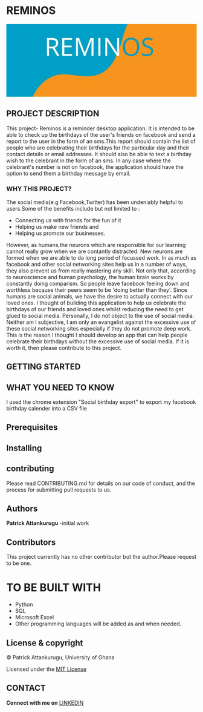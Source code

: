 # REMINOS


![alt text](REMINOS.jpg)

## PROJECT DESCRIPTION

This project- Reminos is a reminder desktop application. It is intended to be able to check up the birthdays of the user's friends  on facebook and send a report to the user in the form of an sms.This report should contain the list of people who are celebrating their birthdays for the particular day and their contact details or email addresses. It should also be able to text a birthday wish to the celebrant in the form of an sms. In any case where the celebrant's number is not on facebook, the application should have the option to send them a birthday message by email.
### WHY THIS PROJECT?
The social media(e.g Facebook,Twitter) has been undeniably helpful to users.Some of the benefits include but not limited to :
* Connecting us with friends for the fun of it
* Helping us make new friends and 
* Helping us promote our businesses.

However, as humans,the neurons which are responsible for our learning cannot really grow when we are contantly distracted. New neurons are formed when we are able to do long period of focussed work. In as much as facebook and other social networking sites help us in a number of ways, they also prevent us from really mastering any skill. Not only that, according to neuroscience and human psychology, the human brain works by constantly doing comparism. So people leave facebook feeling down and worthless because their peers seem to be 'doing better than they'. Since humans are social animals, we have the desire to actually connect with our loved ones. I thought of building this application to help us celebrate the birthdays of our friends and loved ones whilst reducing the need to get glued to social media. Personally, I do not object to the use of social media. Neither am I subjective, I am only an evangelist against the excessive use of these social networking sites especially if they do not promote deep work. This is the reason I thought I should develop an app that can help people celebrate their birthdays without the excessive use of social media. If it is worth it, then please contribute to this project.

## GETTING STARTED

## WHAT YOU NEED TO KNOW
I used the chrome extension "Social birthday export" to export my facebook birthday calender into a CSV file







## Prerequisites





## Installing

## contributing
Please read CONTRIBUTING.md for details on our code of conduct, and the process for submitting pull requests to us.

## Authors
 **Patrick Attankurugu** -initial work

## Contributors
This project currently has no other
 contributor but the author.Please request to be one.

 
# TO BE BUILT WITH
* Python
* SQL
* Microsoft Excel
* Other programming languages will be added as and when needed.


## License & copyright
 © Patrick Attankurugu, University of Ghana

Licensed under the [MIT License](LICENSE)

## CONTACT 

**Connect with me on**
[LINKEDIN](https://www.linkedin.com/in/patrick-attankurugu-b17a60151/)











